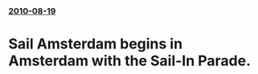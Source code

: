 ### [2010-08-19](/news/2010/08/19/index.md)

# Sail Amsterdam begins in Amsterdam with the Sail-In Parade.



